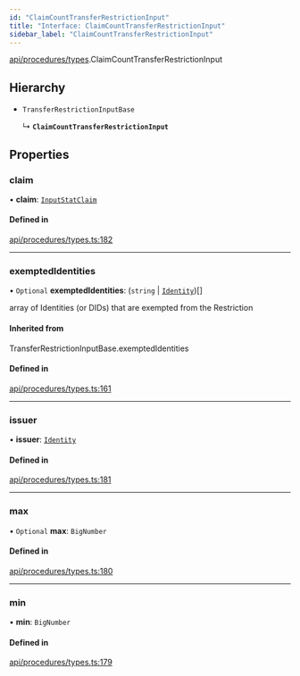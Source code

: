 ```yaml
---
id: "ClaimCountTransferRestrictionInput"
title: "Interface: ClaimCountTransferRestrictionInput"
sidebar_label: "ClaimCountTransferRestrictionInput"
---
```


[api/procedures/types](../../../../../modules/API/Procedures/Types/Types.md).ClaimCountTransferRestrictionInput

## Hierarchy

- `TransferRestrictionInputBase`

  ↳ **`ClaimCountTransferRestrictionInput`**

## Properties

### claim

• **claim**: [`InputStatClaim`](../../../../../modules/Types/Types.md#inputstatclaim)

#### Defined in

[api/procedures/types.ts:182](https://github.com/PolymeshAssociation/polymesh-sdk/blob/07a4c5b0/src/api/procedures/types.ts#L182)

___

### exemptedIdentities

• `Optional` **exemptedIdentities**: (`string` \| [`Identity`](../../../../../classes/API/Entities/Identity/Identity.md))[]

array of Identities (or DIDs) that are exempted from the Restriction

#### Inherited from

TransferRestrictionInputBase.exemptedIdentities

#### Defined in

[api/procedures/types.ts:161](https://github.com/PolymeshAssociation/polymesh-sdk/blob/07a4c5b0/src/api/procedures/types.ts#L161)

___

### issuer

• **issuer**: [`Identity`](../../../../../classes/API/Entities/Identity/Identity.md)

#### Defined in

[api/procedures/types.ts:181](https://github.com/PolymeshAssociation/polymesh-sdk/blob/07a4c5b0/src/api/procedures/types.ts#L181)

___

### max

• `Optional` **max**: `BigNumber`

#### Defined in

[api/procedures/types.ts:180](https://github.com/PolymeshAssociation/polymesh-sdk/blob/07a4c5b0/src/api/procedures/types.ts#L180)

___

### min

• **min**: `BigNumber`

#### Defined in

[api/procedures/types.ts:179](https://github.com/PolymeshAssociation/polymesh-sdk/blob/07a4c5b0/src/api/procedures/types.ts#L179)

